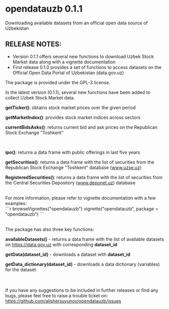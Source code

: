 # opendatauzb 0.1.1

Downloading available datasets from an official open data source of Uzbekistan

## RELEASE NOTES:
- Version 0.1.1 offers several new functions to download Uzbek Stock Market data along with a vignette documentation
- First release 0.1.0 provides a set of functions to access datasets on the Official Open Data Portal of Uzbekistan (data.gov.uz)

The package is provided under the GPL-3 license.

In the latest version (0.1.1), several new functions have been added to collect Uzbek Stock Market data. 

**getTicker()**: obtains stock market prices over the given period 

**getMarketIndex()**: provides stock market indices across sectors

**currentBidsAsks()**: returns current bid and ask prices on the Republican Stock Exchange "Toshkent"

<br>

**ipo()**: returns a data frame with public offerings in last five years

**getSecurities()**: returns a data frame with the list of securities from the Republican Stock Exchange "Toshkent" database (www.uzse.uz)

**RegisteredSecurities()**: returns a data frame with the list of securities from the Central Securities Depository (www.deponet.uz) database

<br>
For more information, please refer to vignette documentation with a few examples:<br>
```r
browseVignettes("opendatauzb")
vignette("opendatauzb", package = "opendatauzb")
```
<br><br>

The package has also three key functions:

**availableDatasets()** - returns a data frame with the list of available datasets on https://data.gov.uz with corresponding **dataset_id**

**getData(dataset_id)** - downloads a dataset with **dataset_id**

**getData_dictionary(dataset_id)** - downloads a data dictionary (variables) for the dataset


<br><br>
If you have any suggestions to be included in further releases or find any bugs, please feel free to raise a trouble ticket on: https://github.com/alishersuyunov/opendatauzb/issues
